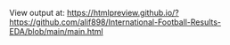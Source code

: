 View output at:
https://htmlpreview.github.io/?https://github.com/alif898/International-Football-Results-EDA/blob/main/main.html
